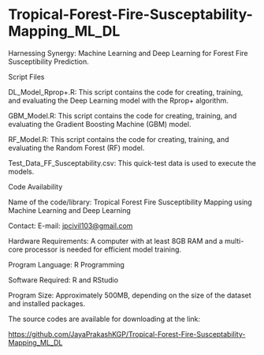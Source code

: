 # Tropical-Forest-Fire-Susceptability-Mapping_ML_DL
Harnessing Synergy: Machine Learning and Deep Learning for Forest Fire Susceptibility Prediction.

Script Files

DL_Model_Rprop+.R: This script contains the code for creating, training, and evaluating the Deep Learning model with the Rprop+ algorithm.

GBM_Model.R: This script contains the code for creating, training, and evaluating the Gradient Boosting Machine (GBM) model.

RF_Model.R: This script contains the code for creating, training, and evaluating the Random Forest (RF) model.

Test_Data_FF_Susceptability.csv: This quick-test data is used to execute the models.

Code Availability

Name of the code/library: Tropical Forest Fire Susceptibility Mapping using Machine Learning and Deep Learning

Contact: E-mail: jpcivil103@gmail.com

Hardware Requirements: A computer with at least 8GB RAM and a multi-core processor is needed for efficient model training.

Program Language: R Programming

Software Required: R and RStudio

Program Size: Approximately 500MB, depending on the size of the dataset and installed packages.

The source codes are available for downloading at the link:

https://github.com/JayaPrakashKGP/Tropical-Forest-Fire-Susceptability-Mapping_ML_DL
